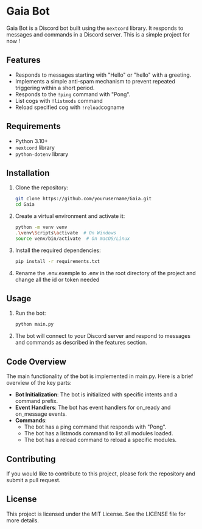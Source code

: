 # Gaia Bot

Gaia Bot is a Discord bot built using the `nextcord` library. It responds to messages and commands in a Discord server. This is a simple project for now !

## Features

- Responds to messages starting with "Hello" or "hello" with a greeting.
- Implements a simple anti-spam mechanism to prevent repeated triggering within a short period.
- Responds to the `!ping` command with "Pong".
- List cogs with `!listmods` command
- Reload specified cog with `!reload`cogname

## Requirements

- Python 3.10+
- `nextcord` library
- `python-dotenv` library

## Installation

1. Clone the repository:

    ```sh
    git clone https://github.com/yourusername/Gaia.git
    cd Gaia
    ```

2. Create a virtual environment and activate it:

    ```sh
    python -m venv venv
    .\venv\Scripts\activate  # On Windows
    source venv/bin/activate  # On macOS/Linux
    ```

3. Install the required dependencies:

    ```sh
    pip install -r requirements.txt
    ```

4. Rename the .env.exemple to .env  in the root directory of the project and change all the id or token needed

## Usage

1. Run the bot:

    ```sh
    python main.py
    ```

2. The bot will connect to your Discord server and respond to messages and commands as described in the features section.

## Code Overview

The main functionality of the bot is implemented in main.py. Here is a brief overview of the key parts:

- **Bot Initialization**: The bot is initialized with specific intents and a command prefix.
- **Event Handlers**: The bot has event handlers for on_ready and on_message events.
- **Commands**: 
    - The bot has a ping command that responds with "Pong".
    - The bot has a listmods command to list all modules loaded.
    - The bot has a reload command to reload a specific modules.

## Contributing

If you would like to contribute to this project, please fork the repository and submit a pull request.

## License

This project is licensed under the MIT License. See the LICENSE file for more details.